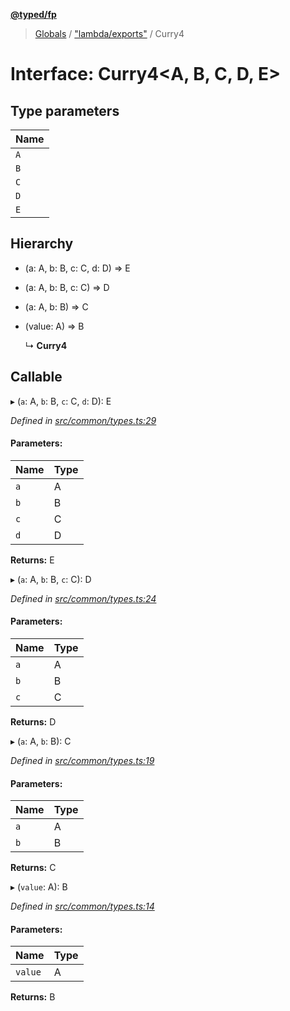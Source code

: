 **[@typed/fp](../README.md)**

> [Globals](../globals.md) / ["lambda/exports"](../modules/_lambda_exports_.md) / Curry4

# Interface: Curry4\<A, B, C, D, E>

## Type parameters

Name |
------ |
`A` |
`B` |
`C` |
`D` |
`E` |

## Hierarchy

* (a: A, b: B, c: C, d: D) => E

* (a: A, b: B, c: C) => D

* (a: A, b: B) => C

* (value: A) => B

  ↳ **Curry4**

## Callable

▸ (`a`: A, `b`: B, `c`: C, `d`: D): E

*Defined in [src/common/types.ts:29](https://github.com/TylorS/typed-fp/blob/8639976/src/common/types.ts#L29)*

#### Parameters:

Name | Type |
------ | ------ |
`a` | A |
`b` | B |
`c` | C |
`d` | D |

**Returns:** E

▸ (`a`: A, `b`: B, `c`: C): D

*Defined in [src/common/types.ts:24](https://github.com/TylorS/typed-fp/blob/8639976/src/common/types.ts#L24)*

#### Parameters:

Name | Type |
------ | ------ |
`a` | A |
`b` | B |
`c` | C |

**Returns:** D

▸ (`a`: A, `b`: B): C

*Defined in [src/common/types.ts:19](https://github.com/TylorS/typed-fp/blob/8639976/src/common/types.ts#L19)*

#### Parameters:

Name | Type |
------ | ------ |
`a` | A |
`b` | B |

**Returns:** C

▸ (`value`: A): B

*Defined in [src/common/types.ts:14](https://github.com/TylorS/typed-fp/blob/8639976/src/common/types.ts#L14)*

#### Parameters:

Name | Type |
------ | ------ |
`value` | A |

**Returns:** B
